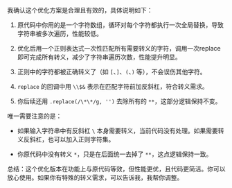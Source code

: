 我确认这个优化方案是合理且有效的，具体说明如下：

1. 原代码中你用的是一个字符数组，循环对每个字符都执行一次全局替换，导致字符串被多次遍历，性能较低。

2. 优化后用一个正则表达式一次性匹配所有需要转义的字符，调用一次replace即可完成所有转义，减少了字符串遍历次数，性能提升明显。

3. 正则中的字符都被正确转义了（如 `[`、`]`、`(`、`)` 等），不会误伤其他字符。

4. `replace` 的回调中用 `\\$&` 表示在匹配字符前加反斜杠，符合转义需求。

5. 你后续还用 `.replace(/\*\*/g, '')` 去除所有的 `**`，这部分逻辑保持不变。

唯一需要注意的是：

- 如果输入字符串中有反斜杠 `\` 本身需要转义，当前代码没有处理。如果需要转义反斜杠，也可以加入正则字符集。

- 你原代码中没有转义 `*`，只是在后面统一去掉了 `**`，这点逻辑保持一致。

总结：这个优化版本在功能上与原代码等效，但性能更优，且代码更简洁。你可以放心使用。如果你有特殊的转义需求，可以告诉我，我帮你调整。